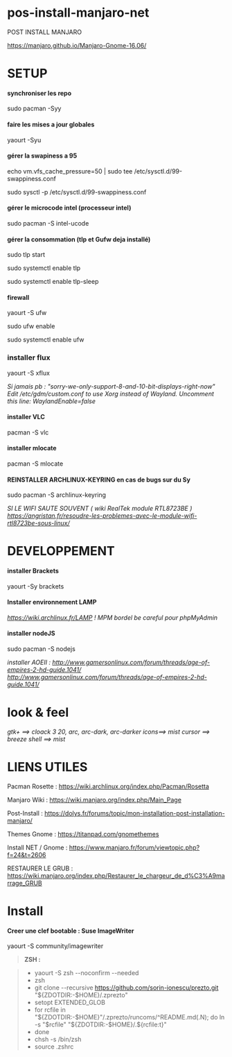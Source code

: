 # pos-install-manjaro-net

POST INSTALL MANJARO

https://manjaro.github.io/Manjaro-Gnome-16.06/

# SETUP #

#### synchroniser les repo ####

sudo pacman -Syy

#### faire les mises a jour globales ####

yaourt -Syu

#### gérer la swapiness a 95 ####

echo vm.vfs_cache_pressure=50 | sudo tee /etc/sysctl.d/99-swappiness.conf

sudo sysctl -p /etc/sysctl.d/99-swappiness.conf

#### gérer le microcode intel (processeur intel) ####

sudo pacman -S intel-ucode

#### gérer la consommation (tlp et Gufw deja installé) ####

sudo tlp start

sudo systemctl enable tlp

sudo systemctl enable tlp-sleep

#### firewall ####

yaourt -S ufw

sudo ufw enable

sudo systemctl enable ufw

### installer flux ###

yaourt -S xflux

*Si jamais pb : "sorry-we-only-support-8-and-10-bit-displays-right-now"*
*Edit /etc/gdm/custom.conf to use Xorg instead of Wayland. Uncomment this line:*
*WaylandEnable=false*


#### installer VLC ####
pacman -S vlc

#### installer mlocate ####
pacman -S mlocate

#### REINSTALLER ARCHLINUX-KEYRING en cas de bugs sur du Sy ####
sudo pacman -S archlinux-keyring


*SI LE WIFI SAUTE SOUVENT ( wiki RealTek module RTL8723BE )*
*https://angristan.fr/resoudre-les-problemes-avec-le-module-wifi-rtl8723be-sous-linux/*

# DEVELOPPEMENT #

#### installer Brackets ####
yaourt -Sy brackets


#### Installer environnement LAMP ####
*https://wiki.archlinux.fr/LAMP*
*! MPM bordel be careful pour phpMyAdmin*

#### installer nodeJS ####
sudo pacman -S nodejs


*installer AOEII : http://www.gamersonlinux.com/forum/threads/age-of-empires-2-hd-guide.1041/
http://www.gamersonlinux.com/forum/threads/age-of-empires-2-hd-guide.1041/*

# look & feel #

*gtk+ ==> cloack 3 20, arc, arc-dark, arc-darker
icons==> mist
cursor ==> breeze
shell ==> mist*

# LIENS UTILES #

Pacman Rosette : https://wiki.archlinux.org/index.php/Pacman/Rosetta

Manjaro Wiki : https://wiki.manjaro.org/index.php/Main_Page

Post-Install : https://dolys.fr/forums/topic/mon-installation-post-installation-manjaro/

Themes Gnome : https://titanpad.com/gnomethemes

Install NET / Gnome :  https://www.manjaro.fr/forum/viewtopic.php?f=24&t=2606  

RESTAURER LE GRUB : https://wiki.manjaro.org/index.php/Restaurer_le_chargeur_de_d%C3%A9marrage_GRUB
   
# Install #


#### Creer une clef bootable : Suse ImageWriter ####

yaourt -S community/imagewriter
  

> **ZSH :**

> - yaourt -S zsh --noconfirm --needed
> - zsh
> - git clone --recursive https://github.com/sorin-ionescu/prezto.git "${ZDOTDIR:-$HOME}/.zprezto"
> - setopt EXTENDED_GLOB
> - for rcfile in "${ZDOTDIR:-$HOME}"/.zprezto/runcoms/^README.md(.N); do
  ln -s "$rcfile" "${ZDOTDIR:-$HOME}/.${rcfile:t}"
> - done
> - chsh -s /bin/zsh
> - source .zshrc
    


